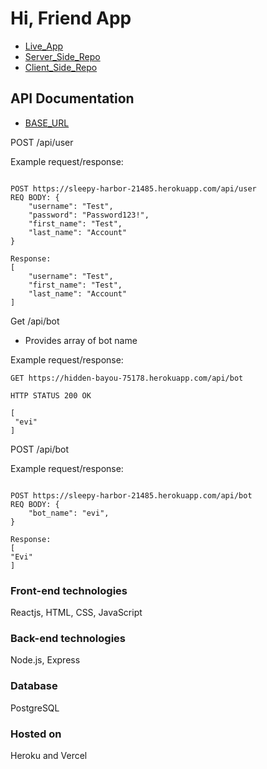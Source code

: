 # Hi, Friend App

- [Live_App](https://hifriend.vercel.app/)
- [Server_Side_Repo](https://github.com/eriyanto87/hi-friend-server)
- [Client_Side_Repo](https://github.com/eriyanto87/hi-friend-client)

## API Documentation

- [BASE_URL](https://hidden-bayou-75178.herokuapp.com/)

POST /api/user

Example request/response:

```

POST https://sleepy-harbor-21485.herokuapp.com/api/user
REQ BODY: {
    "username": "Test",
    "password": "Password123!",
    "first_name": "Test",
    "last_name": "Account"
}

Response:
[
    "username": "Test",
    "first_name": "Test",
    "last_name": "Account"
]

```

Get /api/bot

- Provides array of bot name

Example request/response:

```
GET https://hidden-bayou-75178.herokuapp.com/api/bot

HTTP STATUS 200 OK

[
 "evi"
]

```

POST /api/bot

Example request/response:

```

POST https://sleepy-harbor-21485.herokuapp.com/api/bot
REQ BODY: {
    "bot_name": "evi",
}

Response:
[
"Evi"
]

```

### Front-end technologies

Reactjs, HTML, CSS, JavaScript

### Back-end technologies

Node.js, Express

### Database

PostgreSQL

### Hosted on

Heroku and Vercel
